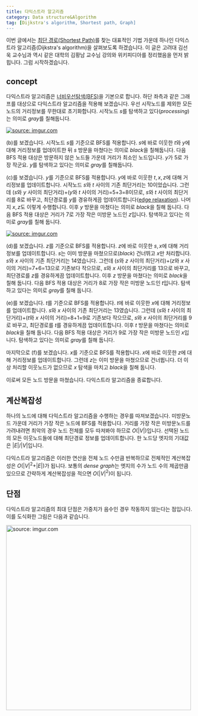 ```yaml
---
title: 다익스트라 알고리즘
category: Data structure&Algorithm
tag: [Dijkstra's algorithm, Shortest path, Graph]
---
```


이번 글에서는 [최단 경로(Shortest Path)](https://ratsgo.github.io/data%20structure&algorithm/2017/11/25/shortestpath/)를 찾는 대표적인 기법 가운데 하나인 다익스트라 알고리즘(Dijkstra's algorithm)을 살펴보도록 하겠습니다. 이 글은 고려대 김선욱 교수님과 역시 같은 대학의 김황남 교수님 강의와 위키피디아를 정리했음을 먼저 밝힙니다. 그럼 시작하겠습니다.





## concept

다익스트라 알고리즘은 [너비우선탐색(BFS)](https://ratsgo.github.io/data%20structure&algorithm/2017/11/19/BFS/)을 기본으로 합니다. 하단 좌측과 같은 그래프를 대상으로 다익스트라 알고리즘을 적용해 보겠습니다. 우선 시작노드를 제외한 모든 노드의 거리정보를 무한대로 초기화합니다. 시작노드 $s$를 탐색하고 있다(*processing*)는 의미로 *gray*를 칠해둡니다.



<a href="https://imgur.com/EKu1v4e"><img src="https://i.imgur.com/EKu1v4e.png" title="source: imgur.com" /></a>



(b)를 보겠습니다. 시작노드 $s$를 기준으로 BFS를 적용합니다. $s$에 바로 이웃한 $t$와 $y$에 대해 거리정보를 업데이트한 뒤 $s$ 방문을 마쳤다는 의미로 *black*을 칠해둡니다. 다음 BFS 적용 대상은 방문하지 않은 노드들 가운데 거리가 최소인 노드입니다. $y$가 5로 가장 작군요. $y$를 탐색하고 있다는 의미로 *gray*를 칠해둡니다.

(c)를 보겠습니다. $y$를 기준으로 BFS를 적용합니다. $y$에 바로 이웃한 $t,x,z$에 대해 거리정보를 업데이트합니다. 시작노드 $s$와 $t$ 사이의 기존 최단거리는 10이었습니다. 그런데 ($s$와 $y$ 사이의 최단거리)+($y$와 $t$ 사이의 거리)=5+3=8이므로, $s$와 $t$ 사이의 최단거리를 8로 바꾸고, 최단경로를 $y$를 경유하게끔 업데이트합니다([edge relaxation](https://ratsgo.github.io/data%20structure&algorithm/2017/11/25/shortestpath/)). 나머지 $x,z$도 이렇게 수행합니다. 이후 $y$ 방문을 마쳤다는 의미로 *black*을 칠해 둡니다. 다음 BFS 적용 대상은 거리가 7로 가장 작은 미방문 노드인 $z$입니다. 탐색하고 있다는 의미로 *gray*를 칠해 둡니다.



<a href="https://imgur.com/3wBSN7Z"><img src="https://i.imgur.com/3wBSN7Z.png" title="source: imgur.com" /></a>



(d)를 보겠습니다. $z$를 기준으로 BFS를 적용합니다. $z$에 바로 이웃한 $s,x$에 대해 거리정보를 업데이트합니다. $s$는 이미 방문을 마쳤으므로(*black*) 건너뛰고 $x$만 처리합니다. $s$와 $x$ 사이의 기존 최단거리는 14였습니다. 그런데 ($s$와 $z$ 사이의 최단거리)+($z$와 $x$ 사이의 거리)=7+6=13으로 기존보다 작으므로, $s$와 $x$ 사이의 최단거리를 13으로 바꾸고, 최단경로를 $z$를 경유하게끔 업데이트합니다. 이후 $z$ 방문을 마쳤다는 의미로 *black*을 칠해 둡니다. 다음 BFS 적용 대상은 거리가 8로 가장 작은 미방문 노드인 $t$입니다. 탐색하고 있다는 의미로 *gray*를 칠해 둡니다.

(e)를 보겠습니다. $t$를 기준으로 BFS를 적용합니다. $t$에 바로 이웃한 $x$에 대해 거리정보를 업데이트합니다. $s$와 $x$ 사이의 기존 최단거리는 13였습니다. 그런데 ($s$와 $t$ 사이의 최단거리)+($t$와 $x$ 사이의 거리)=8+1=9로 기존보다 작으므로, $s$와 $x$ 사이의 최단거리를 9로 바꾸고, 최단경로를 $t$를 경유하게끔 업데이트합니다. 이후 $t$ 방문을 마쳤다는 의미로 *black*을 칠해 둡니다. 다음 BFS 적용 대상은 거리가 9로 가장 작은 미방문 노드인 $x$입니다. 탐색하고 있다는 의미로 *gray*를 칠해 둡니다.

마지막으로 (f)를 보겠습니다. $x$를 기준으로 BFS를 적용합니다. $x$에 바로 이웃한 $z$에 대해 거리정보를 업데이트합니다. 그런데 $z$는 이미 방문을 마쳤으므로 건너뜁니다. 더 이상 처리할 이웃노드가 없으므로 $x$ 탐색을 마치고 *black*을 칠해 둡니다.

이로써 모든 노드 방문을 마쳤습니다. 다익스트라 알고리즘을 종료합니다.





## 계산복잡성

하나의 노드에 대해 다익스트라 알고리즘을 수행하는 경우를 따져보겠습니다. 미방문노드 가운데 거리가 가장 작은 노드에 BFS를 적용합니다. 거리를 가장 작은 미방문노드를 가려내려면 최악의 경우 노드 전체를 모두 따져봐야 하므로 $O($\|$V$\|$)$입니다. 선택된 노드의 모든 이웃노드들에 대해 최단경로 정보를 업데이트합니다. 한 노드당 엣지의 기대값은 \|$E$\|/\|$V$\|입니다.

다익스트라 알고리즘은 이러한 연산을 전체 노드 수만큼 반복하므로 전체적인 계산복잡성은 $O($\|$V$\|$^2+$\|$E$\|$)$가 됩니다. 보통의 *dense graph*는 엣지의 수가 노드 수의 제곱만큼 있으므로 간략하게 계산복잡성을 적으면 $O($\|$V$\|$^2)$이 됩니다.







## 단점

다익스트라 알고리즘의 최대 단점은 가중치가 음수인 경우 작동하지 않는다는 점입니다. 이를 도식화한 그림은 다음과 같습니다.



<a href="https://imgur.com/71eZ0Fo"><img src="https://i.imgur.com/71eZ0Fo.png" width="500px" title="source: imgur.com" /></a>


